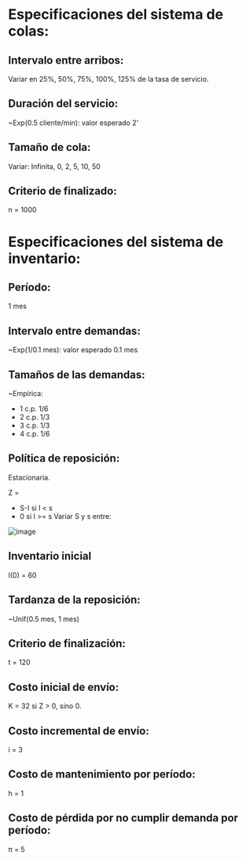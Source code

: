 # Especificaciones del sistema de colas:
## Intervalo entre arribos:
Variar en 25%, 50%, 75%, 100%, 125% de la tasa de servicio. 

## Duración del servicio:
~Exp(0.5 cliente/min): valor esperado 2'

## Tamaño de cola:
Variar: Infinita, 0, 2, 5, 10, 50

## Criterio de finalizado:
n = 1000

# Especificaciones del sistema de inventario:
## Período:
1 mes

## Intervalo entre demandas:
~Exp(1/0.1 mes): valor esperado 0.1 mes

## Tamaños de las demandas:
~Empírica:
- 1 c.p. 1/6
- 2 c.p. 1/3
- 3 c.p. 1/3
- 4 c.p. 1/6

## Política de reposición:
Estacionaria.

Z =
- S-I si I \< s
- 0 si I >= s
Variar S y s entre:

![image](https://user-images.githubusercontent.com/51477979/170153570-15b17e73-9aa2-4651-aef5-31597cb73104.png)

## Inventario inicial
I(0) = 60
  
## Tardanza de la reposición:
~Unif(0.5 mes, 1 mes)
  
## Criterio de finalización:
t = 120

## Costo inicial de envío:
K = 32 si Z > 0, sino 0.

## Costo incremental de envío:
i = 3

## Costo de mantenimiento por período:
h = 1

## Costo de pérdida por no cumplir demanda por período:
π = 5
